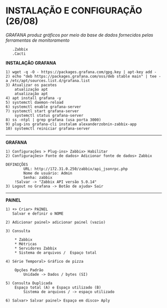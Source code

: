 # INSTALAÇÃO E CONFIGURAÇÃO (26/08)

*GRAFANA produz gráficos por meio da base de dados fornecidos pelas ferramentas de monitoramento*

       .Zabbix
       .Cacti

**INSTALAÇÃO GRAFANA**

    1) wget -q -O - https://packages.grafana.com/gpg.key | apt-key add -
    2) echo "deb https://packages.grafana.com/oss/deb stable main" | tee -a /etc/apt/sources.list.d/grafana.list
    3) Atualizar os pacotes
        atualização apt
        atualização apt
    4) apt install grafana -y
    5) systemctl daemon-reload
    6) systemctl enable grafana-server
    7) systemctl start grafana-server
        systemctl status grafana-server
    8) ss -ntpl | grep grafana (usa porta 3000)
    9) plug-ins grafana-cli instalam alexanderzobnin-zabbix-app
    10) systemctl reiniciar grafana-server

_________________________________________________________________

**GRAFANA**

    1) Configurações > Plug-ins> Zabbix> Habilitar
    2) Configurações> Fonte de dados> Adicionar fonte de dados> Zabbix
        
    DEFINIÇÕES
            URL: http://172.31.0.250/zabbix/api_jsonrpc.php
            Nome de usuário: Admin
            Senha: zabbix
        !Salvar -> "Zabbix API versão 5.0.14"
    3) Logout no Grafana -> Botão de ajuda> Sair

__________________________________________________________________

**PAINEL**

    1) +> Criar> PAINEL
       Salvar e definir o NOME

    2) Adicionar painel> adicionar painel (vazio)

    3) Consulta

        * Zabbix
        * Métricas
        * Servidores Zabbix 
        * Sistema de arquivos /  Espaço total

    4) Série Temporal> Gráfico de pizza

        Opções Padrão
            Unidade -> Dados / bytes (SI)

    5) Consulta Duplicada
        Espaço total (A) e Espaço utilizado (B)
            Sistema de arquivos / -> espaço utilizado

    6) Salvar> Salvar painel> Espaço em disco> Aply


